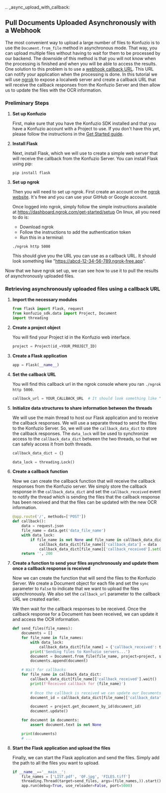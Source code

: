 .. _async_upload_with_callback:

## Pull Documents Uploaded Asynchronously with a Webhook

The most convenient way to upload a large number of files to Konfuzio is to use the `Document.from_file` method in 
asynchronous mode. That way, you can upload multiple files without having to wait for them to be processed by our 
backend. The downside of this method is that you will not know when the processing is finished and when you will be 
able to access the results. One solution to this problem is to use a [webhook callback URL](https://dev.konfuzio.com/web/api-v3.html#asynchronous-document-processing-with-webhook). 
This URL can notify your application when the processing is done. In this tutorial we will use [ngrok](https://ngrok.com/) 
to expose a localweb server and create a callback URL that will receive the callback responses from the Konfuzio Server 
and then allow us to update the files with the OCR information.

### Preliminary Steps

1. **Set up Konfuzio**

    First, make sure that you have the Konfuzio SDK installed and that you have a Konfuzio account with a Project to use. 
    If you don't have this yet, please follow the instructions in the [Get Started guide](https://dev.konfuzio.com/sdk/get_started.html#get-started).

2. **Install Flask**

    Next, install Flask, which we will use to create a simple web server that will receive the callback from the Konfuzio
    Server. You can install Flask using pip:

    ```console
    pip install flask
    ```

3. **Set up ngrok**

    Then you will need to set up ngrok. First create an account on the [ngrok website](https://ngrok.com/). It's free 
    and you can use your GitHub or Google account.

    Once logged into ngrok, simply follow the simple instructions available at https://dashboard.ngrok.com/get-started/setup
    On linux, all you need to do is:
    - Download ngrok
    - Follow the instructions to add the authentication token
    - Run this in a terminal:

    ```console
    ./ngrok http 5000
    ```
    This should give you the URL you can use as a callback URL. It should look something like 
    "https://abcd-12-34-56-789.ngrok-free.app".

Now that we have ngrok set up, we can see how to use it to pull the results of asynchronously uploaded files.

### Retrieving asynchronously uploaded files using a callback URL

1. **Import the necessary modules**

    ```python
    from flask import Flask, request
    from konfuzio_sdk.data import Project, Document
    import threading
    ```

2. **Create a project object**

    You will find your Project id in the Konfuzio web interface.

    ```python
    project = Project(id_=YOUR_PROJECT_ID)
    ```

3. **Create a Flask application**

    ```python
    app = Flask(__name__)
    ```

4. **Set the callback URL**

    You will find this callback url in the ngrok console where you ran `./ngrok http 5000`.

    ```python
    callback_url = YOUR_CALLBACK_URL  # It should look something like "https://abcd-12-34-56-789.ngrok-free.app"
    ```

5. **Initialize data structures to share information between the threads**

    We will use the main thread to host our Flask application and to receive the callback responses. We will use a 
    separate thread to send the files to the Konfuzio Server. So, we will use the `callback_data_dict` to store the 
    callback responses. The `data_lock` will be used to synchronize access to the `callback_data_dict` between the 
    two threads, so that we can safely access it from both threads.

    ```python
    callback_data_dict = {}

    data_lock = threading.Lock()
    ```

6. **Create a callback function**

    Now we can create the callback function that will receive the callback responses from the Konfuzio server. We simply
    store the callback response in the `callback_data_dict` and set the `callback_received` event to notify the thread
    which is sending the files that the callback response has been received and that the files can be updated with the 
    new OCR information.

    ```python
    @app.route('/', methods=['POST'])
    def callback():
        data = request.json
        file_name = data.get('data_file_name')
        with data_lock:
            if file_name is not None and file_name in callback_data_dict:
                callback_data_dict[file_name]['callback_data'] = data
                callback_data_dict[file_name]['callback_received'].set()
        return '', 200
    ```

7. **Create a function to send your files asynchronously and update them once a callback response is received**

    Now we can create the function that will send the files to the Konfuzio Server. We create a Document object for each
    file and set the `sync` parameter to `False` to indicate that we want to upload the files asynchronously. We also 
    set the `callback_url` parameter to the callback URL we created earlier.

    We then wait for the callback responses to be received. Once the callback response for a Document has been received, 
    we can update it and access the OCR information.

    ```python
    def send_files(file_names):
        documents = []
        for file_name in file_names:
            with data_lock:
                callback_data_dict[file_name] = {'callback_received': threading.Event(), 'callback_data': None}
            print('Sending files to Konfuzio servers...')
            document = Document.from_file(file_name, project=project, sync=False, callback_url=callback_url)
            documents.append(document)

        # Wait for callbacks
        for file_name in callback_data_dict:
            callback_data_dict[file_name]['callback_received'].wait()
            print(f'Received callback for {file_name}')
                    
            # Once the callback is received we can update our Documents with the OCR information
            document_id = callback_data_dict[file_name]['callback_data']['id']

            document = project.get_document_by_id(document_id)
            document.update()

        for document in documents:
            assert document.text is not None

        print(documents)
        # ...
    ```

8. **Start the Flask application and upload the files**

    Finally, we can start the Flask application and send the files. Simply add the path to all the files you want to
    upload. 

    ```python
    if __name__=='__main__':
        file_names = ['LIST.pdf', 'OF.jpg', 'FILES.tiff']
        threading.Thread(target=send_files, args=(file_names,)).start()
        app.run(debug=True, use_reloader=False, port=5000)
    ```

